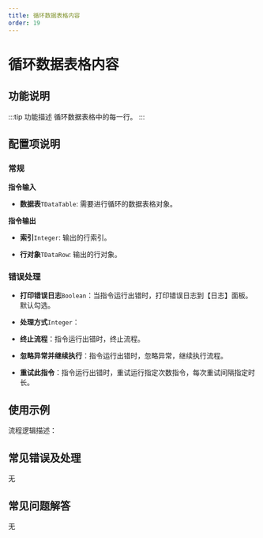 ```yaml
---
title: 循环数据表格内容
order: 19
---
```


# 循环数据表格内容

## 功能说明

:::tip 功能描述
循环数据表格中的每一行。
:::

## 配置项说明

### 常规

**指令输入**

- **数据表**`TDataTable`: 需要进行循环的数据表格对象。


**指令输出**

- **索引**`Integer`: 输出的行索引。

- **行对象**`TDataRow`: 输出的行对象。

### 错误处理

- **打印错误日志**`Boolean`：当指令运行出错时，打印错误日志到【日志】面板。默认勾选。

- **处理方式**`Integer`：

 - **终止流程**：指令运行出错时，终止流程。

 - **忽略异常并继续执行**：指令运行出错时，忽略异常，继续执行流程。

 - **重试此指令**：指令运行出错时，重试运行指定次数指令，每次重试间隔指定时长。

## 使用示例

流程逻辑描述：

## 常见错误及处理

无

## 常见问题解答

无

